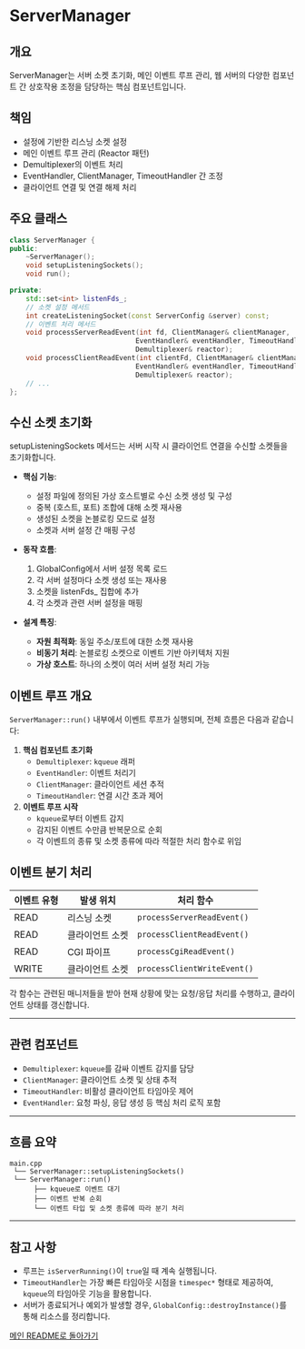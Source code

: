 # ServerManager

## 개요

ServerManager는 서버 소켓 초기화, 메인 이벤트 루프 관리, 웹 서버의 다양한 컴포넌트 간 상호작용 조정을 담당하는 핵심 컴포넌트입니다.

## 책임

- 설정에 기반한 리스닝 소켓 설정
- 메인 이벤트 루프 관리 (Reactor 패턴)
- Demultiplexer의 이벤트 처리
- EventHandler, ClientManager, TimeoutHandler 간 조정
- 클라이언트 연결 및 연결 해제 처리

## 주요 클래스

```cpp
class ServerManager {
public:
    ~ServerManager();
    void setupListeningSockets();
    void run();

private:
    std::set<int> listenFds_;
    // 소켓 설정 메서드
    int createListeningSocket(const ServerConfig &server) const;
    // 이벤트 처리 메서드
    void processServerReadEvent(int fd, ClientManager& clientManager,
                               EventHandler& eventHandler, TimeoutHandler& timeoutHandler,
                               Demultiplexer& reactor);
    void processClientReadEvent(int clientFd, ClientManager& clientManager,
                               EventHandler& eventHandler, TimeoutHandler& timeoutHandler,
                               Demultiplexer& reactor);
    // ...
};

```

## 수신 소켓 초기화

setupListeningSockets 메서드는 서버 시작 시 클라이언트 연결을 수신할 소켓들을 초기화합니다.

- **핵심 기능**:
  - 설정 파일에 정의된 가상 호스트별로 수신 소켓 생성 및 구성
  - 중복 (호스트, 포트) 조합에 대해 소켓 재사용
  - 생성된 소켓을 논블로킹 모드로 설정
  - 소켓과 서버 설정 간 매핑 구성

- **동작 흐름**:
  1. GlobalConfig에서 서버 설정 목록 로드
  2. 각 서버 설정마다 소켓 생성 또는 재사용
  3. 소켓을 listenFds_ 집합에 추가
  4. 각 소켓과 관련 서버 설정을 매핑

- **설계 특징**:
  - **자원 최적화**: 동일 주소/포트에 대한 소켓 재사용
  - **비동기 처리**: 논블로킹 소켓으로 이벤트 기반 아키텍처 지원
  - **가상 호스트**: 하나의 소켓이 여러 서버 설정 처리 가능

## 이벤트 루프 개요

`ServerManager::run()` 내부에서 이벤트 루프가 실행되며, 전체 흐름은 다음과 같습니다:

1. **핵심 컴포넌트 초기화**
    - `Demultiplexer`: `kqueue` 래퍼
    - `EventHandler`: 이벤트 처리기
    - `ClientManager`: 클라이언트 세션 추적
    - `TimeoutHandler`: 연결 시간 초과 제어
2. **이벤트 루프 시작**
    - `kqueue`로부터 이벤트 감지
    - 감지된 이벤트 수만큼 반복문으로 순회
    - 각 이벤트의 종류 및 소켓 종류에 따라 적절한 처리 함수로 위임


## 이벤트 분기 처리

| 이벤트 유형 | 발생 위치 | 처리 함수 |
| --- | --- | --- |
| READ | 리스닝 소켓 | `processServerReadEvent()` |
| READ | 클라이언트 소켓 | `processClientReadEvent()` |
| READ | CGI 파이프 | `processCgiReadEvent()` |
| WRITE | 클라이언트 소켓 | `processClientWriteEvent()` |

각 함수는 관련된 매니저들을 받아 현재 상황에 맞는 요청/응답 처리를 수행하고, 클라이언트 상태를 갱신합니다.

---

## 관련 컴포넌트

- `Demultiplexer`: `kqueue`를 감싸 이벤트 감지를 담당
- `ClientManager`: 클라이언트 소켓 및 상태 추적
- `TimeoutHandler`: 비활성 클라이언트 타임아웃 제어
- `EventHandler`: 요청 파싱, 응답 생성 등 핵심 처리 로직 포함

---

## 흐름 요약

```
main.cpp
 └── ServerManager::setupListeningSockets()
 └── ServerManager::run()
      ├── kqueue로 이벤트 대기
      ├── 이벤트 반복 순회
      └── 이벤트 타입 및 소켓 종류에 따라 분기 처리
```

---

## 참고 사항

- 루프는 `isServerRunning()`이 `true`일 때 계속 실행됩니다.
- `TimeoutHandler`는 가장 빠른 타임아웃 시점을 `timespec*` 형태로 제공하여, `kqueue`의 타임아웃 기능을 활용합니다.
- 서버가 종료되거나 예외가 발생할 경우, `GlobalConfig::destroyInstance()`를 통해 리소스를 정리합니다.

[메인 README로 돌아가기](../../README.md)